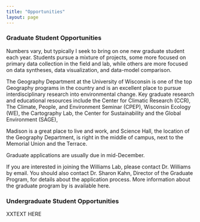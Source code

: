```yaml
---
title: "Opportunities"
layout: page
---
```


### Graduate Student Opportunities

Numbers vary, but typically I seek to bring on one new graduate student each year.  Students pursue a mixture of projects, some more focused on primary data collection in the field and lab, while others are more focused on data syntheses, data visualization, and data-model comparison.

The Geography Department at the University of Wisconsin is one of the top Geography programs in the country and is an excellent place to pursue interdisciplinary research into environmental change. Key graduate research and educational resources include the Center for Climatic Research (CCR), The Climate, People, and Environment Seminar (CPEP), Wisconsin Ecology (WE), the Cartography Lab, the Center for Sustainability and the Global Environment (SAGE),

Madison is a great place to live and work, and Science Hall, the location of the Geography Department, is right in the middle of campus, next to the Memorial Union and the Terrace.

Graduate applications are usually due in mid-December.  

If you are interested in joining the Williams Lab, please contact Dr. Williams by email. You should also contact Dr. Sharon Kahn, Director of the Graduate Program, for details about the application process.  More information about the graduate program by is available here.

### Undergraduate Student Opportunities
XXTEXT HERE
